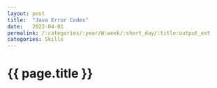 ```yaml
---
layout: post
title:  "Java Error Codes"
date:   2022-04-01
permalink: /:categories/:year/W:week/:short_day/:title:output_ext
categories: Skills
---
```

# {{ page.title }}
